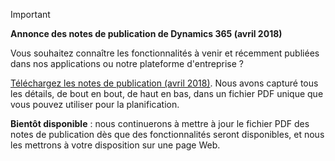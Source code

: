> [!IMPORTANT]
> **Annonce des notes de publication de Dynamics 365 (avril 2018)**
>
> Vous souhaitez connaître les fonctionnalités à venir et récemment publiées dans nos applications ou notre plateforme d'entreprise ?
>
> [Téléchargez les notes de publication (avril 2018)](https://go.microsoft.com/fwlink/?linkid=870424). Nous avons capturé tous les détails, de bout en bout, de haut en bas, dans un fichier PDF unique que vous pouvez utiliser pour la planification.  
>
> **Bientôt disponible** : nous continuerons à mettre à jour le fichier PDF des notes de publication dès que des fonctionnalités seront disponibles, et nous les mettrons à votre disposition sur une page Web. 
